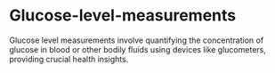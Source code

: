 # Glucose-level-measurements
Glucose level measurements involve quantifying the concentration of glucose in blood or other bodily fluids using devices like glucometers, providing crucial health insights.
